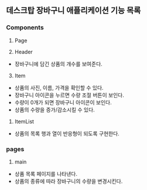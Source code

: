 ## 데스크탑 장바구니 애플리케이션 기능 목록

### Components

1. Page

2. Header

- 장바구니에 담긴 상품의 개수를 보여준다.

3. Item

- 상품의 사진, 이름, 가격을 확인할 수 있다.
- 장바구니 아이콘을 누르면 수량 조절 버튼이 보인다.
- 수량이 0개가 되면 장바구니 아이콘이 보인다.
- 상품의 수량을 증가/감소시킬 수 있다.

1. ItemList

- 상품의 목록 행과 열이 반응형이 되도록 구현한다.

### pages

1. main

- 상품 목록 페이지를 나타낸다.
- 상품의 종류에 따라 장바구니의 수량을 변경시킨다.
